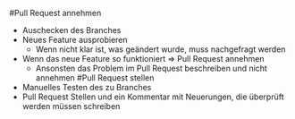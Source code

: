#Pull Request annehmen
- Auschecken des Branches
- Neues Feature ausprobieren
    - Wenn nicht klar ist, was geändert wurde, muss nachgefragt werden
- Wenn das neue Feature so funktioniert => Pull Request annehmen
    - Ansonsten das Problem im Pull Request beschreiben und nicht annehmen
#Pull Request stellen
- Manuelles Testen des zu Branches
- Pull Request Stellen und ein Kommentar mit Neuerungen, die überprüft werden müssen schreiben
